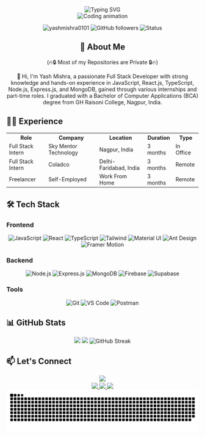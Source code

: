 <div align="center">
  <img src="https://readme-typing-svg.herokuapp.com?font=Fira+Code&weight=600&size=32&duration=3000&pause=1000&color=22D3EE&center=true&vCenter=true&width=850&height=50&lines=Hi+👋%2C+I'm+Yash+Mishra;Full+Stack+Developer+%7C;" alt="Typing SVG" />
</div>

<div align="center">
  <img height="150" src="https://raw.githubusercontent.com/TheDudeThatCode/TheDudeThatCode/master/Assets/Developer.gif" alt="Coding animation"/>
</div>

<p align="center"> 
  <img src="https://komarev.com/ghpvc/?username=yashmishra0101&label=Profile%20views&color=0e75b6&style=flat" alt="yashmishra0101" /> 
  <img src="https://img.shields.io/github/followers/yashmishra0101?label=Follow&style=social" alt="GitHub followers"/>
  <img src="https://img.shields.io/badge/Status-Coding%20🧑‍💻-brightgreen" alt="Status"/>
</p>

<div align="center">
  <h2>🌟 About Me</h2>
</div>
<p align="center">(🔥🔒 Most of my Repositories are Private 🔒🔥)</p>

<p align="center">
 👋 Hi, I'm Yash Mishra, a passionate Full Stack Developer with strong knowledge and hands-on experience in JavaScript, React.js, TypeScript, Node.js, Express.js, and MongoDB, gained through various internships and part-time roles. I graduated with a Bachelor of Computer Applications (BCA) degree from GH Raisoni College, Nagpur, India.
</p>

## 👨‍💻 Experience

<div align="center">
  <table>
    <tr>
      <th>Role</th>
      <th>Company</th>
      <th>Location</th>
      <th>Duration</th>
      <th>Type</th>
    </tr>
    <tr>
      <td>Full Stack Intern</td>
      <td>Sky Mentor Technology</td>
      <td>Nagpur, India</td>
      <td>3 months</td>
      <td>In Office</td>
    </tr>
    <tr>
      <td>Full Stack Intern</td>
      <td>Coladco</td>
      <td>Delhi-Faridabad, India</td>
      <td>3 months</td>
      <td>Remote</td>
    </tr>
    <tr>
      <td>Freelancer</td>
      <td>Self-Employed</td>
      <td>Work From Home</td>
      <td>3 months</td>
      <td>Remote</td>
    </tr>
  </table>
</div>

## 🛠 Tech Stack

### Frontend
<div align="center">
  <img alt="JavaScript" src="https://img.shields.io/badge/JavaScript-F7DF1E?style=for-the-badge&logo=javascript&logoColor=black"/>
  <img alt="React" src="https://img.shields.io/badge/React-20232A?style=for-the-badge&logo=react&logoColor=61DAFB"/>
  <img alt="TypeScript" src="https://img.shields.io/badge/TypeScript-007ACC?style=for-the-badge&logo=typescript&logoColor=white"/>
  <img alt="Tailwind" src="https://img.shields.io/badge/Tailwind_CSS-38B2AC?style=for-the-badge&logo=tailwind-css&logoColor=white"/>
  <img alt="Material UI" src="https://img.shields.io/badge/Material--UI-0081CB?style=for-the-badge&logo=material-ui&logoColor=white"/>
  <img alt="Ant Design" src="https://img.shields.io/badge/Ant%20Design-1890FF?style=for-the-badge&logo=ant-design&logoColor=white"/>
  <img alt="Framer Motion" src="https://img.shields.io/badge/Framer%20Motion-0055FF?style=for-the-badge&logo=framer&logoColor=white"/>
</div>

### Backend
<div align="center">
  <img alt="Node.js" src="https://img.shields.io/badge/Node.js-43853D?style=for-the-badge&logo=node.js&logoColor=white"/>
  <img alt="Express.js" src="https://img.shields.io/badge/Express.js-404D59?style=for-the-badge"/>
  <img alt="MongoDB" src="https://img.shields.io/badge/MongoDB-4EA94B?style=for-the-badge&logo=mongodb&logoColor=white"/>
  <img alt="Firebase" src="https://img.shields.io/badge/Firebase-039BE5?style=for-the-badge&logo=Firebase&logoColor=white"/>
  <img alt="Supabase" src="https://img.shields.io/badge/Supabase-3ECF8E?style=for-the-badge&logo=supabase&logoColor=white"/>
</div>

### Tools
<div align="center">
  <img alt="Git" src="https://img.shields.io/badge/Git-F05032?style=for-the-badge&logo=git&logoColor=white"/>
  <img alt="VS Code" src="https://img.shields.io/badge/Visual_Studio_Code-0078D4?style=for-the-badge&logo=visual%20studio%20code&logoColor=white"/>
  <img alt="Postman" src="https://img.shields.io/badge/Postman-FF6C37?style=for-the-badge&logo=postman&logoColor=white"/>
</div>

## 📊 GitHub Stats

<div align="center">
  <img height="180em" src="https://github-readme-stats.vercel.app/api/top-langs/?username=yashmishra0101&layout=compact&langs_count=8&theme=tokyonight"/>
  <img height="180em" src="https://github-readme-stats.vercel.app/api?username=yashmishra0101&show_icons=true&theme=tokyonight&include_all_commits=true&count_private=true"/>
  <img height="180em" src="https://github-readme-streak-stats.herokuapp.com/?user=yashmishra0101&theme=tokyonight" alt="GitHub Streak"/>
</div>

## 📫 Let's Connect

<div align="center">
  <img src="https://user-images.githubusercontent.com/74038190/212284115-f47cd8ff-2ffb-4b04-b5bf-4d1c14c0247f.gif" width="400"/>
</div>

<div align="center">
  <a href="https://www.linkedin.com/in/yash-mishra-356280223" target="_blank">
    <img src="https://img.shields.io/badge/LinkedIn-0077B5?style=for-the-badge&logo=linkedin&logoColor=white&labelColor=0077B5"/>
  </a>
  <a href="https://twitter.com/YashRKMishra1" target="_blank">
    <img src="https://img.shields.io/badge/Twitter-1DA1F2?style=for-the-badge&logo=twitter&logoColor=white&labelColor=1DA1F2"/>
  </a>
  <a href="mailto:yashrkm0011@gmail.com" target="_blank">
    <img src="https://img.shields.io/badge/Gmail-D14836?style=for-the-badge&logo=gmail&logoColor=white&labelColor=D14836"/>
  </a>
</div>
<!-- <div align="center">
  <img src="https://github-readme-activity-graph.vercel.app/graph?username=yashmishra0101&custom_title=Yash's%20GitHub%20Activity%20Graph&bg_color=0D1117&color=A8DADC&line=F85D7F&point=F8D866&area_color=F85D7F&title_color=F85D7F&area=true&hide_border=true" alt="Activity Graph" width="100%"/>
</div> -->
<div align="center">
  <img src="https://raw.githubusercontent.com/Platane/snk/output/github-contribution-grid-snake.svg" alt="Snake animation"/>
</div>
